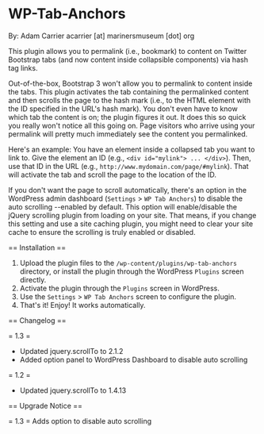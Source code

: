 WP-Tab-Anchors
==============

By: Adam Carrier acarrier [at] marinersmuseum [dot] org

This plugin allows you to permalink (i.e., bookmark) to content on Twitter Bootstrap tabs (and now content inside collapsible components) via hash tag links.

Out-of-the-box, Bootstrap 3 won't allow you to permalink to content inside the tabs. This plugin activates the tab containing the permalinked content and then scrolls the page to the hash mark (i.e., to the HTML element with the ID specified in the URL's hash mark). You don't even have to know which tab the content is on; the plugin figures it out. It does this so quick you really won't notice all this going on. Page visitors who arrive using your permalink will pretty much immediately see the content you permalinked.

Here's an example: You have an element inside a collapsed tab you want to link to. Give the element an ID (e.g., `<div id="mylink"> ... </div>`). Then, use that ID in the URL (e.g., `http://www.mydomain.com/page/#mylink`). That will activate the tab and scroll the page to the location of the ID.

If you don't want the page to scroll automatically, there's an option in the WordPress admin dashboard (`Settings` > `WP Tab Anchors`) to disable the auto scrolling --enabled by default. This option will enable/disable the jQuery scrolling plugin from loading on your site. That means, if you change this setting and use a site caching plugin, you might need to clear your site cache to ensure the scrolling is truly enabled or disabled.

== Installation ==

1. Upload the plugin files to the `/wp-content/plugins/wp-tab-anchors` directory, or install the plugin through the WordPress `Plugins` screen directly.
1. Activate the plugin through the `Plugins` screen in WordPress.
1. Use the `Settings` > `WP Tab Anchors` screen to configure the plugin.
1. That's it! Enjoy! It works automatically.

== Changelog ==

= 1.3 =
* Updated jquery.scrollTo to 2.1.2
* Added option panel to WordPress Dashboard to disable auto scrolling

= 1.2 =
* Updated jquery.scrollTo to 1.4.13

== Upgrade Notice ==

= 1.3 =
Adds option to disable auto scrolling
